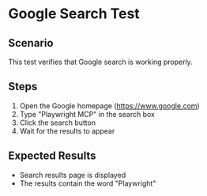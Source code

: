 # Google Search Test

## Scenario

This test verifies that Google search is working properly.

## Steps

1. Open the Google homepage (https://www.google.com)
2. Type "Playwright MCP" in the search box
3. Click the search button
4. Wait for the results to appear

## Expected Results

- Search results page is displayed
- The results contain the word "Playwright"
